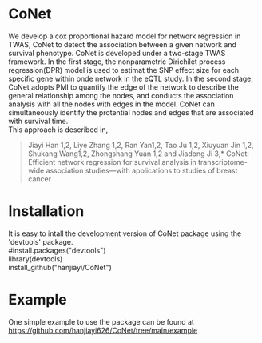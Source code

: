 # CoNet
We develop a cox proportional hazard model for network regression in TWAS, CoNet to detect the association between a given network and survival phenotype. CoNet is developed under a two-stage TWAS framework. In the first stage, the nonparametric Dirichilet process regression(DPR) model is used to estimat the SNP effect size for each specific gene within onde network in the eQTL study. In the second stage, CoNet adopts PMI to quantify the edge of the network to describe the general relationship among the nodes, and conducts the association analysis with all the nodes with edges in the model. CoNet can simultaneously identify the protential nodes and edges that are associated with survival time. </br>
This approach is described in, </br>
>Jiayi Han 1,2, Liye Zhang 1,2, Ran Yan1,2, Tao Ju 1,2, Xiuyuan Jin 1,2, Shukang Wang1,2, Zhongshang Yuan 1,2 and Jiadong Ji 3,*
>CoNet: Efficient network regression for survival analysis in transcriptome-wide association studies—with applications to studies of breast cancer

# Installation
It is easy to intall the development version of CoNet package using the 'devtools' package.</br>
#install.packages("devtools")</br>
library(devtools)</br>
install_github("hanjiayi/CoNet")</br>
# Example
One simple example to use the package can be found at </br>
https://github.com/hanjiayi626/CoNet/tree/main/example






